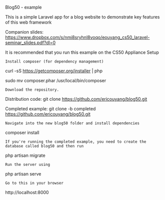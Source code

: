 Blog50 - example

This is a simple Laravel app for a blog website to demonstrate key features of this web framework

Companion slides: https://www.dropbox.com/s/nmi8sryhnl8voqo/eouyang_cs50_laravel-seminar_slides.pdf?dl=0

It is recommended that you run this example on the CS50 Appliance
Setup

    Install composer (for dependency management)

curl -sS https://getcomposer.org/installer | php

sudo mv composer.phar /usr/local/bin/composer

    Download the repository.

Distribution code: git clone https://github.com/ericouyang/blog50.git

Completed example: git clone -b completed https://github.com/ericouyang/blog50.git

    Navigate into the new blog50 folder and install dependencies

composer install

    If you're running the completed example, you need to create the database called blog50 and then run

php artisan migrate

    Run the server using

php artisan serve

    Go to this in your browser

http://localhost:8000
